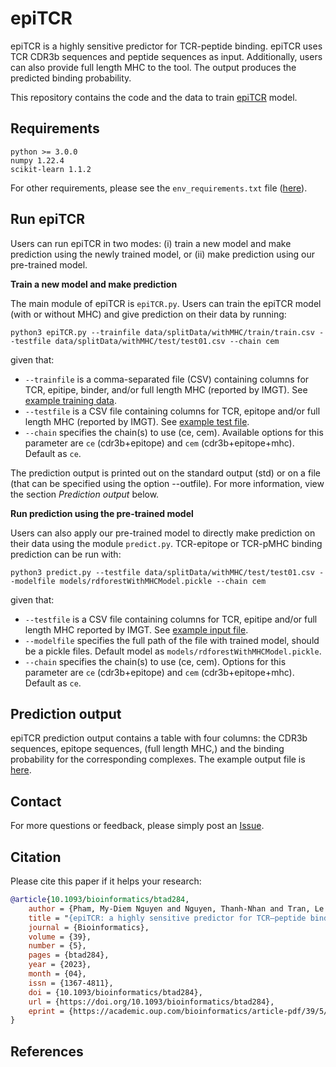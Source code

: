 # epiTCR

epiTCR is a highly sensitive predictor for TCR-peptide binding. epiTCR uses TCR CDR3b sequences and peptide sequences as input. Additionally, users can also provide full length MHC to the tool. The output produces the predicted binding probability. 

This repository contains the code and the data to train [epiTCR](https://doi.org/10.1093/bioinformatics/btad284) model.


## Requirements

```text
python >= 3.0.0
numpy 1.22.4
scikit-learn 1.1.2
```
For other requirements, please see the `env_requirements.txt` file ([here](env_requirements.txt)).

## Run epiTCR
Users can run epiTCR in two modes: (i) train a new model and make prediction using the newly trained model, or (ii) make prediction using our pre-trained model.

**Train a new model and make prediction**

The main module of epiTCR is `epiTCR.py`. Users can train the epiTCR model (with or without MHC) and give prediction on their data by running:

```commandline
python3 epiTCR.py --trainfile data/splitData/withMHC/train/train.csv --testfile data/splitData/withMHC/test/test01.csv --chain cem
```
given that:
- `--trainfile` is a comma-separated file (CSV) containing columns for TCR, epitipe, binder, and/or full length MHC (reported by IMGT). See [example training data](data/splitData/withMHC/train/train.csv.zip).
- `--testfile` is a CSV file containing columns for TCR, epitope and/or full length MHC (reported by IMGT). See [example test file](data/splitData/withMHC/test/test01.csv).
- `--chain` specifies the chain(s) to use (ce, cem). Available options for this parameter are `ce` (cdr3b+epitope) and `cem` (cdr3b+epitope+mhc). Default as `ce`.

The prediction output is printed out on the standard output (std) or on a file (that can be specified using the option --outfile). For more information, view the section *Prediction output* below. 

**Run prediction using the pre-trained model**

Users can also apply our pre-trained model to directly make prediction on their data using the module `predict.py`. TCR-epitope or TCR-pMHC binding prediction can be run with:

```commandline
python3 predict.py --testfile data/splitData/withMHC/test/test01.csv --modelfile models/rdforestWithMHCModel.pickle --chain cem
```
given that:
- `--testfile` is a CSV file containing columns for TCR, epitipe and/or full length MHC reported by IMGT. See [example input file](data/splitData/withMHC/test/test01.csv).
- `--modelfile` specifies the full path of the file with trained model, should be a pickle files. Default model as `models/rdforestWithMHCModel.pickle`.
- `--chain` specifies the chain(s) to use (ce, cem). Options for this parameter are `ce` (cdr3b+epitope) and `cem` (cdr3b+epitope+mhc). Default as `ce`.

## Prediction output  

epiTCR prediction output contains a table with four columns: the CDR3b sequences, epitope sequences, (full length MHC,) and the binding probability for the corresponding complexes. The example output file is [here](data/test/output/output_prediction.csv).

## Contact

For more questions or feedback, please simply post an [Issue](https://github.com/ddiem-ri-4D/epiTCR/issues/new). 

## Citation
Please cite this paper if it helps your research:
```bibtex
@article{10.1093/bioinformatics/btad284,
    author = {Pham, My-Diem Nguyen and Nguyen, Thanh-Nhan and Tran, Le Son and Nguyen, Que-Tran Bui and Nguyen, Thien-Phuc Hoang and Pham, Thi Mong Quynh and Nguyen, Hoai-Nghia and Giang, Hoa and Phan, Minh-Duy and Nguyen, Vy},
    title = "{epiTCR: a highly sensitive predictor for TCR–peptide binding}",
    journal = {Bioinformatics},
    volume = {39},
    number = {5},
    pages = {btad284},
    year = {2023},
    month = {04},
    issn = {1367-4811},
    doi = {10.1093/bioinformatics/btad284},
    url = {https://doi.org/10.1093/bioinformatics/btad284},
    eprint = {https://academic.oup.com/bioinformatics/article-pdf/39/5/btad284/50204900/btad284.pdf},
}
```

## References
